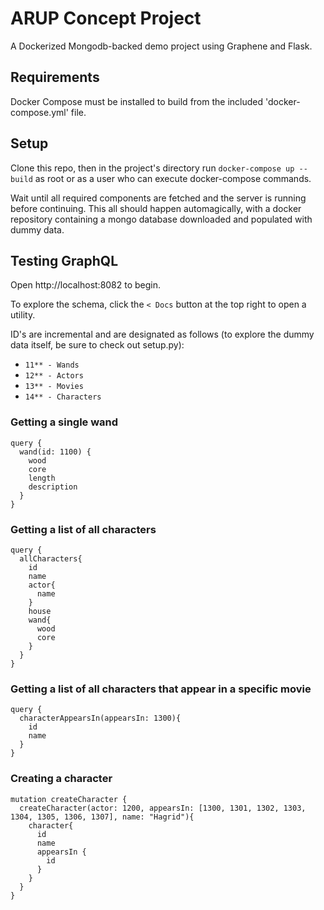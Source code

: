 # ARUP Concept Project

A Dockerized Mongodb-backed demo project using Graphene and Flask.

## Requirements

Docker Compose must be installed to build from the included 'docker-compose.yml' file.

## Setup

Clone this repo, then in the project's directory run `docker-compose up --build` as root or as a user who can execute docker-compose commands.

Wait until all required components are fetched and the server is running before continuing. This all should happen automagically, with a docker repository containing a mongo database downloaded and populated with dummy data. 

## Testing GraphQL

Open http://localhost:8082 to begin. 

To explore the schema, click the `< Docs` button at the top right to open a utility. 

ID's are incremental and are designated as follows (to explore the dummy data itself, be sure to check out setup.py):
* `11** - Wands`
* `12** - Actors`
* `13** - Movies`
* `14** - Characters`

### Getting a single wand
```
query {
  wand(id: 1100) {
    wood
    core
    length
    description
  }
}
```

### Getting a list of all characters 
```
query {
  allCharacters{
    id
    name
    actor{
      name
    }
    house
    wand{
      wood
      core
    }
  }
}
```

### Getting a list of all characters that appear in a specific movie
```
query {
  characterAppearsIn(appearsIn: 1300){
    id
    name
  }
}
```

### Creating a character
```
mutation createCharacter {
  createCharacter(actor: 1200, appearsIn: [1300, 1301, 1302, 1303, 1304, 1305, 1306, 1307], name: "Hagrid"){
    character{
      id
      name
      appearsIn {
        id
      }
    }
  }
}
```
